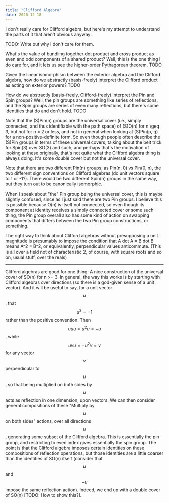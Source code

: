 ```yaml
---
title: "Clifford Algebra"
date: 2020-12-18
---
```

I don't really care for Clifford algebra, but here's my attempt to understand the parts of it that aren't obvious anyway:

TODO: Write out why I don't care for them.

What's the value of bundling together dot product and cross product as even and odd components of a shared product? Well, this is the one thing I do care for, and it lets us see the higher-order Pythagorean theorem. TODO

Given the linear isomorphism between the exterior algebra and the Clifford algebra, how do we abstractly (basis-freely) interpret the Clifford product as acting on exterior powers? TODO

How do we abstractly (basis-freely, Clifford-freely) interpret the Pin and Spin groups? Well, the pin groups are something like series of reflections, and the Spin groups are series of even many reflections, but there's some identities that do and don't hold. TODO

Note that the (S)Pin(n) groups are the universal cover (i.e., simply connected, and thus identifiable with the path space) of (S)O(n) for n \geq 3, but not for n = 2 or less, and not in general when looking at (S)Pin(p, q) for a non-positive-definite form. So even though people often describe the (S)Pin groups in terms of these universal covers, talking about the belt trick for Spin(3) over SO(3) and such, and perhaps that's the motivation of looking at these originally, that's not quite what the Clifford algebra thing is always doing. It's some double cover but not the universal cover.

Note that there are two different Pin(n) groups, as Pin(n, 0) vs Pin(0, n), the two different sign conventions on Clifford algebras (do unit vectors square to 1 or -1?). There would be two different Spin(n) groups in the same way, but they turn out to be canonically isomorphic.

When I speak about "the" Pin group being the universal cover, this is maybe slightly confused, since as I just said there are two Pin groups. I believe this is possible because O(n) is itself not connected, so even though its component at identity receives a simply connected cover or some such thing, the Pin group overall also has some kind of action on swapping components that differs between the two Pin group constructions, or something.

The right way to think about Clifford algebras without presupposing a unit magnitude is presumably to impose the condition that A dot A = B dot B means A^2 = B^2, or equivalently, perpendicular values anticommute. (This is all over a field not of characteristic 2, of course, with square roots and so on, usual stuff, over the reals)

***

Clifford algebras are good for one thing: A nice construction of the universal cover of SO(n) for n >= 3. In general, the way this works is by starting with Clifford algebras over directions (so there is a god-given sense of a unit vector). And it will be useful to say, for a unit vector $$u$$, that $$u^2 = -1$$ rather than the positive convention. Then $$u u u = u^2 u = -u$$, while $$u v u = -u^2 v = v$$ for any vector $$v$$ perpendicular to $$u$$, so that being multiplied on both sides by $$u$$ acts as reflection in one dimension, upon vectors. We can then consider general compositions of these "Multiply by $$u$$ on both sides" actions, over all directions $$u$$, generating some subset of the Clifford algebra. This is essentially the pin group, and restricting to even index gives essentially the spin group. The point is that the Clifford algebra imposes certain identities on these compositions of reflection operations, but those identities are a little coarser than the identities of SO(n) itself (consider that $$u$$ and $$-u$$ impose the same reflection action). Indeed, we end up with a double cover of SO(n) [TODO: How to show this?].